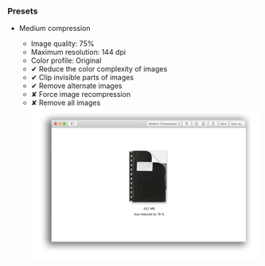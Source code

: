 ### Presets

* Medium compression

    - Image quality: 75%
    - Maximum resolution: 144 dpi
    - Color profile: Original
    - ✔︎ Reduce the color complexity of images
    - ✔︎ Clip invisible parts of images
    - ✔︎ Remove alternate images
    - ✘ Force image recompression
    - ✘ Remove all images
    ![image.png](images/2674561997-compressing.png)
